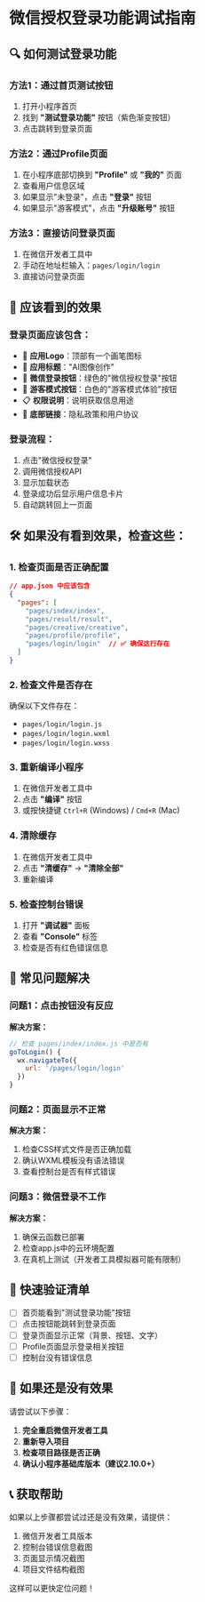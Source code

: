 # 微信授权登录功能调试指南

## 🔍 如何测试登录功能

### 方法1：通过首页测试按钮
1. 打开小程序首页
2. 找到 **"测试登录功能"** 按钮（紫色渐变按钮）
3. 点击跳转到登录页面

### 方法2：通过Profile页面
1. 在小程序底部切换到 **"Profile"** 或 **"我的"** 页面
2. 查看用户信息区域
3. 如果显示"未登录"，点击 **"登录"** 按钮
4. 如果显示"游客模式"，点击 **"升级账号"** 按钮

### 方法3：直接访问登录页面
1. 在微信开发者工具中
2. 手动在地址栏输入：`pages/login/login`
3. 直接访问登录页面

## 📱 应该看到的效果

### 登录页面应该包含：
- 🎨 **应用Logo**：顶部有一个画笔图标
- 📝 **应用标题**："AI图像创作"
- 🔐 **微信登录按钮**：绿色的"微信授权登录"按钮
- 👤 **游客模式按钮**：白色的"游客模式体验"按钮
- 📋 **权限说明**：说明获取信息用途
- 🔗 **底部链接**：隐私政策和用户协议

### 登录流程：
1. 点击"微信授权登录"
2. 调用微信授权API
3. 显示加载状态
4. 登录成功后显示用户信息卡片
5. 自动跳转回上一页面

## 🛠️ 如果没有看到效果，检查这些：

### 1. 检查页面是否正确配置
```json
// app.json 中应该包含
{
  "pages": [
    "pages/index/index",
    "pages/result/result", 
    "pages/creative/creative",
    "pages/profile/profile",
    "pages/login/login"  // ✅ 确保这行存在
  ]
}
```

### 2. 检查文件是否存在
确保以下文件存在：
- `pages/login/login.js`
- `pages/login/login.wxml`
- `pages/login/login.wxss`

### 3. 重新编译小程序
1. 在微信开发者工具中
2. 点击 **"编译"** 按钮
3. 或按快捷键 `Ctrl+R` (Windows) / `Cmd+R` (Mac)

### 4. 清除缓存
1. 在微信开发者工具中
2. 点击 **"清缓存"** -> **"清除全部"**
3. 重新编译

### 5. 检查控制台错误
1. 打开 **"调试器"** 面板
2. 查看 **"Console"** 标签
3. 检查是否有红色错误信息

## 🔧 常见问题解决

### 问题1：点击按钮没有反应
**解决方案：**
```javascript
// 检查 pages/index/index.js 中是否有
goToLogin() {
  wx.navigateTo({
    url: '/pages/login/login'
  })
}
```

### 问题2：页面显示不正常
**解决方案：**
1. 检查CSS样式文件是否正确加载
2. 确认WXML模板没有语法错误
3. 查看控制台是否有样式错误

### 问题3：微信登录不工作
**解决方案：**
1. 确保云函数已部署
2. 检查app.js中的云环境配置
3. 在真机上测试（开发者工具模拟器可能有限制）

## 📝 快速验证清单

- [ ] 首页能看到"测试登录功能"按钮
- [ ] 点击按钮能跳转到登录页面
- [ ] 登录页面显示正常（背景、按钮、文字）
- [ ] Profile页面显示登录相关按钮
- [ ] 控制台没有错误信息

## 🔄 如果还是没有效果

请尝试以下步骤：

1. **完全重启微信开发者工具**
2. **重新导入项目**
3. **检查项目路径是否正确**
4. **确认小程序基础库版本（建议2.10.0+）**

## 📞 获取帮助

如果以上步骤都尝试过还是没有效果，请提供：
1. 微信开发者工具版本
2. 控制台错误信息截图
3. 页面显示情况截图
4. 项目文件结构截图

这样可以更快定位问题！ 